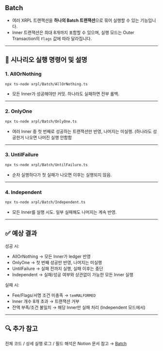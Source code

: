 ## Batch
* 여러 XRPL 트랜잭션을 **하나의 Batch 트랜잭션**으로 묶어 실행할 수 있는 기능입니다.  
* Inner 트랜잭션은 최대 8개까지 포함할 수 있으며, 실행 모드는 Outer Transaction의 `Flags` 값에 따라 달라집니다.  

---

## 🎯 시나리오 실행 명령어 및 설명  

### 1. AllOrNothing
```bash
npx ts-node xrpl/Batch/AllOrNothing.ts  
```
* 모든 Inner가 성공해야만 커밋. 하나라도 실패하면 전부 롤백.  
---
### 2. OnlyOne
```bash
npx ts-node xrpl/Batch/OnlyOne.ts  
```
* 여러 Inner 중 첫 번째로 성공하는 트랜잭션만 반영, 나머지는 미실행.  (하나라도 성공한거 나오면 나머진 실행 안함함
---
### 3. UntilFailure
```bash
npx ts-node xrpl/Batch/UntilFailure.ts  
```
* 순차 실행하다가 첫 실패가 나오면 이후는 실행되지 않음.  
---
### 4. Independent
```bash
npx ts-node xrpl/Batch/Independent.ts
```
* 모든 Inner를 실행 시도. 일부 실패해도 나머지는 계속 반영.  

---

## ✅ 예상 결과
성공 시:
* AllOrNothing → 모든 Inner가 ledger 반영  
* OnlyOne → 첫 번째 성공만 반영, 나머지는 미실행  
* UntilFailure → 실패 전까지 실행, 실패 이후는 중단  
* Independent → 실패/성공 여부와 상관없이 가능한 모든 Inner 실행  

실패 시:
* Fee/Flags/서명 조건 미충족 → `temMALFORMED`  
* Inner 개수 8개 초과 → 트랜잭션 거부  
* 잔액 부족/조건 불일치 → 해당 Inner만 실패 처리 (Independent 모드에서)  

---

## 🔍 추가 참고
전체 코드 / 상세 실행 로그 / 필드 해석은 Notion 문서 참고 → [Batch](https://catalyze-research.notion.site/Batch-241898c680bf8093b815fc83403d82ad?source=copy_link)


